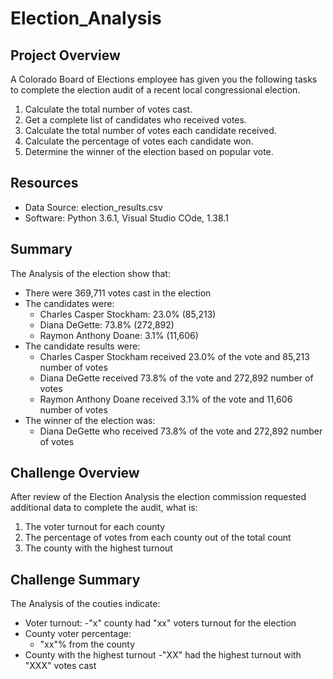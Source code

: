 # Election_Analysis

## Project Overview
A Colorado Board of Elections employee has given you the following tasks to complete the election audit of a recent local congressional election.

1.  Calculate the total number of votes cast.
2.  Get a complete list of candidates who received votes.
3.  Calculate the total number of votes each candidate received.
4.  Calculate the percentage of votes each candidate won.
5.  Determine the winner of the election based on popular vote.

## Resources
- Data Source: election_results.csv
- Software:  Python 3.6.1, Visual Studio COde, 1.38.1

## Summary
The Analysis of the election show that:
- There were 369,711 votes cast in the election
- The candidates were:
  - Charles Casper Stockham: 23.0% (85,213)
  - Diana DeGette: 73.8% (272,892)
  - Raymon Anthony Doane: 3.1% (11,606)
- The candidate results were:
  - Charles Casper Stockham received 23.0% of the vote and 85,213 number of votes
  - Diana DeGette received 73.8% of the vote and 272,892 number of votes
  - Raymon Anthony Doane received 3.1% of the vote and 11,606 number of votes
- The winner of the election was:
  - Diana DeGette who received 73.8% of the vote and 272,892 number of votes

## Challenge Overview
After review of the Election Analysis the election commission requested additional data to complete the audit, what is:

1.  The voter turnout for each county
2.  The percentage of votes from each county out of the total count
3.  The county with the highest turnout

## Challenge Summary
The Analysis of the couties indicate:

- Voter turnout:
  -"x" county had "xx" voters turnout for the election
- County voter percentage:
  - "xx"% from the county
- County with the highest turnout
  -"XX" had the highest turnout with "XXX" votes cast
